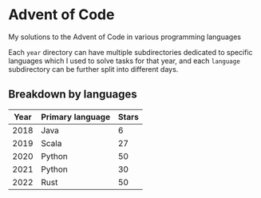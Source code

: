 # Advent of Code
My solutions to the Advent of Code in various programming languages

Each `year` directory can have multiple subdirectories dedicated to specific languages which I used to solve tasks for that year, and each `language` subdirectory can be further split into different days.


## Breakdown by languages

| Year | Primary language | Stars |
| --- | --- | --- |
| 2018 | Java | 6 |
| 2019 | Scala | 27 |
| 2020 | Python | 50 |
| 2021 | Python | 30 |
| 2022 | Rust | 50 |
